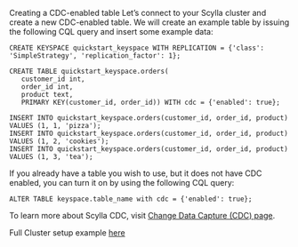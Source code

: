 Creating a CDC-enabled table
Let’s connect to your Scylla cluster and create a new CDC-enabled table. We will create an example table by issuing the following CQL query and insert some example data:
```
CREATE KEYSPACE quickstart_keyspace WITH REPLICATION = {'class': 'SimpleStrategy', 'replication_factor': 1};
```
```
CREATE TABLE quickstart_keyspace.orders(
   customer_id int,
   order_id int,
   product text,
   PRIMARY KEY(customer_id, order_id)) WITH cdc = {'enabled': true};
```
```
INSERT INTO quickstart_keyspace.orders(customer_id, order_id, product) VALUES (1, 1, 'pizza');
INSERT INTO quickstart_keyspace.orders(customer_id, order_id, product) VALUES (1, 2, 'cookies');
INSERT INTO quickstart_keyspace.orders(customer_id, order_id, product) VALUES (1, 3, 'tea');
```
If you already have a table you wish to use, but it does not have CDC enabled, you can turn it on by using the following CQL query:
```
ALTER TABLE keyspace.table_name with cdc = {'enabled': true};
```
To learn more about Scylla CDC, visit [Change Data Capture (CDC) page](https://opensource.docs.scylladb.com/stable/using-scylla/cdc/index.html).

Full Cluster setup example [here](https://university.scylladb.com/setup-a-scylla-cluster/)